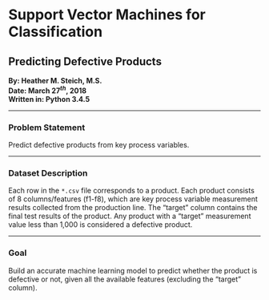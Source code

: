 # Support Vector Machines for Classification  
## Predicting Defective Products  
  
**By: Heather M. Steich, M.S.**  
**Date: March 27$^{th}$, 2018**  
**Written in: Python 3.4.5**  
  
---  
  
### Problem Statement  
  
Predict defective products from key process variables.  
  
---  
  
### Dataset Description  
  
Each row in the `*.csv` file corresponds to a product. Each product consists of 8 columns/features (f1-f8), which are key process variable measurement results collected from the production line. The “target” column contains the final test results of the product. Any product with a “target” measurement value less than 1,000 is considered a defective product.  
  
---  
  
### Goal  
  
Build an accurate machine learning model to predict whether the product is defective or not, given all the available features (excluding the “target” column).  

